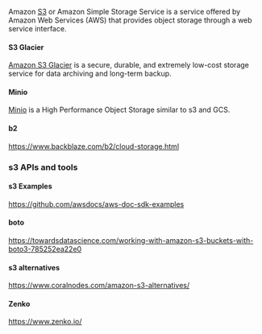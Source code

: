 
Amazon [S3](https://aws.amazon.com/s3/) or Amazon Simple Storage Service is a service offered by Amazon Web Services (AWS) that provides object storage through a web service interface. 

#### S3 Glacier

[Amazon S3 Glacier](https://aws.amazon.com/glacier/
) is a secure, durable, and extremely low-cost storage service for data archiving and long-term backup. 

#### Minio

[Minio](Minio) is a High Performance Object Storage similar to s3 and GCS.


#### b2

https://www.backblaze.com/b2/cloud-storage.html

### s3 APIs and tools

#### s3 Examples

https://github.com/awsdocs/aws-doc-sdk-examples

#### boto

https://towardsdatascience.com/working-with-amazon-s3-buckets-with-boto3-785252ea22e0
#### s3 alternatives

https://www.coralnodes.com/amazon-s3-alternatives/

#### Zenko

https://www.zenko.io/